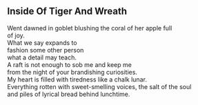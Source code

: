 Inside Of Tiger And Wreath
--------------------------
Went dawned in goblet blushing the coral of her apple full  
of joy.  
What we say expands to  
fashion some other person  
what a detail may teach.  
A raft is not enough to sob me and keep me  
from the night of your brandishing curiosities.  
My heart is filled with tiredness like a chalk lunar.  
Everything rotten with sweet-smelling voices, the salt of the soul  
and piles of lyrical bread behind lunchtime.  
